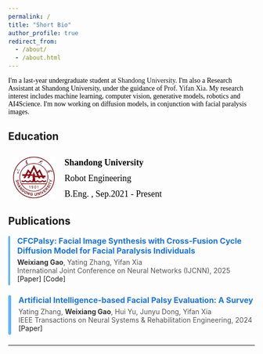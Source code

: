 ```yaml
---
permalink: /
title: "Short Bio"
author_profile: true
redirect_from: 
  - /about/
  - /about.html
---
```


<style>
.paper-entry {
  display: flex;
  align-items: stretch;
  margin-bottom: 20px;
}

.paper-bar {
  width: 6px;
  background-color: #64b5f6;
  margin-right: 15px;
  border-radius: 3px;
}
.paper-content {
  max-width: 800px;
}

.paper-title {
  color: #1a73e8; /* 蓝色标题 */
  font-weight: bold;
  text-decoration: none;
  font-size: 16px;
}

.paper-authors {
  color: #555;
  margin: 5px 0;
}

.paper-highlight {
  font-weight: bold;
  color: #333;
}
</style>


<div style="font-family: 'Times New Roman', Times, serif;color: rgb(0, 0, 0);">
  <p>I'm a last-year undergraduate student at <a href="https://en.sdu.edu.cn/" style="text-decoration: none;" target="_blank">Shandong University</a>. I'm also a Research Assistant at Shandong University, under the guidance of <a href="https://yifan313.github.io/" style="text-decoration: none;" target="_blank">Prof. Yifan Xia</a>. My research interest includes machine learning, computer vision, generative models, robotics and AI4Science. I'm now working on diffusion models, in conjunction with facial paralysis images.</p>
</div>



Education
-----


<div style="font-family: 'Times New Roman', Times, serif; color: rgb(0, 0, 0); display: flex; align-items: center;">
  <div style="margin-top: 10px; margin-right: 20px; margin-left: 10px;">
    <img src="../images/ShandongUniversity.png" alt="Profile Picture" width="85" />
  </div>
  <div style="margin-top: 10px; line-height: 1.5;">
    <p style="font-size: 18px; font-weight: bold; margin: 0;">Shandong University</p>
    <p style="font-size: 18px; margin: 5px 0;">Robot Engineering</p>
    <p style="font-size: 18px; margin: 0;">B.Eng. , Sep.2021 - Present</p>
  </div>
</div>


Publications
-----
<!--
(* Equal Contribution, † Corresponding Author)
-->
<!--
<div style="display: flex; color: rgb(0, 0, 0);">
  <div style="float: left; margin-right: 20px;">
    <img src="../images/CFCPalsy.png" alt="ccfexp Picture" style="width: 192px !important; height: 108px !important;" />
  </div>
  <div style="text-align: justify;line-height: 1;font-family: 'Times New Roman', Times, serif;">
    <p>CFCPalsy: Facial Image Synthesis with Cross-Fusion Cycle Diffusion Model for Facial Paralysis Individuals</p>
    <p><strong>Weixiang Gao</strong>, Yifan Xia</p>
    <p>arXiv preprint, 2024</p>
    <div style="display: flex; justify-content: space-between; width: 150px !important;">
      <span><a href="https://arxiv.org/abs/2409.07271" style="text-decoration: none !important;" target="_blank">[Paper]</a></span>
      <span><a href="https://github.com/GaoVix/CCFExp" style="text-decoration: none !important;" target="_blank">[Code]</a></span>
    </div>
  </div>
</div>
-->


<div class="paper-entry">
  <div class="paper-bar"></div>
  <div class="paper-content">
    <div class="paper-title">
      CFCPalsy: Facial Image Synthesis with Cross-Fusion Cycle Diffusion Model for Facial Paralysis Individuals
    </div>
    <div class="paper-authors">
      <span class="paper-highlight">Weixiang Gao</span>, Yating Zhang, Yifan Xia<br>
      International Joint Conference on Neural Networks (IJCNN), 2025<br>
      <a href="https://arxiv.org/abs/2409.07271" style="text-decoration: none !important;" target="_blank">[Paper]</a> <a href="https://github.com/GaoVix/CCFExp" style="text-decoration: none !important;" target="_blank">[Code]</a>
    </div>
  </div>
</div>

<div class="paper-entry">
  <div class="paper-bar"></div>
  <div class="paper-content">
    <div class="paper-title">
      Artificial Intelligence-based Facial Palsy Evaluation: A Survey
    </div>
    <div class="paper-authors">
      Yating Zhang, <span class="paper-highlight">Weixiang Gao</span>, Hui Yu, Junyu Dong, Yifan Xia<br>
      IEEE Transactions on Neural Systems & Rehabilitation Engineering, 2024<br>
      <a href="https://ieeexplore.ieee.org/document/10643562" style="text-decoration: none !important;" target="_blank">[Paper]</a>
    </div>
  </div>
</div>

<!--
<div style="display: flex; flex-direction: column; color: rgb(0, 0, 0);">
  <div  style="margin-bottom: 10px;">
    <img src="../images/CFCPalsy.png" alt="ccfexp Picture" style="width: 192px !important; height: 108px !important;" />
  </div>
  <div style="text-align: justify; line-height: 1.5; font-family: 'Times New Roman', Times, serif;">
    <p>CFCPalsy: Facial Image Synthesis with Cross-Fusion Cycle Diffusion Model for Facial Paralysis Individuals <a href="https://arxiv.org/abs/2409.07271" style="text-decoration: none !important;" target="_blank">[Paper]</a> <a href="https://github.com/GaoVix/CCFExp" style="text-decoration: none !important;" target="_blank">[Code]</a><br><strong>Weixiang Gao</strong>, Yating Zhang, Yifan Xia<br>International Joint Conference on Neural Networks (IJCNN), 2025</p>
  </div>
</div>
-->

<hr style="border: none; border-top: 0.3px solid #f0f0f0; margin: 0 0 10px 0;" />

<!--
<div style="display: flex; flex-direction: column; color: rgb(0, 0, 0);">
  <div style="margin-bottom: 10px;">
    <img src="../images/AI based facial palsy evaluation.png" alt="review Picture" style="width: 192px !important; height: 108px !important;" />
  </div>
  <div style="text-align: justify; line-height: 1.5; font-family: 'Times New Roman', Times, serif;">
    <p>Artificial Intelligence-based Facial Palsy Evaluation: A Survey <a href="https://ieeexplore.ieee.org/document/10643562" style="text-decoration: none;" target="_blank">[Paper]</a><br>Yating Zhang, <strong>Weixiang Gao</strong>, Hui Yu, Junyu Dong, Yifan Xia<br>IEEE Transactions on Neural Systems & Rehabilitation Engineering, 2024</p>
  </div>
</div>
-->









